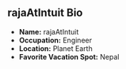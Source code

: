 ## rajaAtIntuit Bio

- **Name:** rajaAtIntuit
- **Occupation:** Engineer
- **Location:** Planet Earth
- **Favorite Vacation Spot:** Nepal
